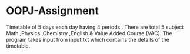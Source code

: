 # OOPJ-Assignment
Timetable of 5 days each day having 4 periods .
There are total 5 subject Math ,Physics ,Chemistry ,English & Value Added Course (VAC).
The program takes input from input.txt which contains the details of the timetable.

